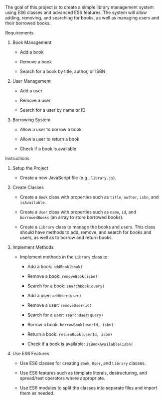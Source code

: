 The goal of this project is to create a simple library management system using ES6 classes and advanced ES6 features. The system will allow adding, removing, and searching for books, as well as managing users and their borrowed books.

 Requirements

1. Book Management

    - Add a book

    - Remove a book

    - Search for a book by title, author, or ISBN

2. User Management

    - Add a user

    - Remove a user

    - Search for a user by name or ID

3. Borrowing System

    - Allow a user to borrow a book

    - Allow a user to return a book

    - Check if a book is available

 Instructions

1. Setup the Project

    - Create a new JavaScript file (e.g., `library.js`).

2. Create Classes

    - Create a `Book` class with properties such as `title`, `author`, `isbn`, and `isAvailable`.

    - Create a `User` class with properties such as `name`, `id`, and `borrowedBooks` (an array to store borrowed books).

    - Create a `Library` class to manage the books and users. This class should have methods to add, remove, and search for books and users, as well as to borrow and return books.

3. Implement Methods

    - Implement methods in the `Library` class to:

        - Add a book: `addBook(book)`

        - Remove a book: `removeBook(isbn)`

        - Search for a book: `searchBook(query)`

        - Add a user: `addUser(user)`

        - Remove a user: `removeUser(id)`

        - Search for a user: `searchUser(query)`

        - Borrow a book: `borrowBook(userId, isbn)`

        - Return a book: `returnBook(userId, isbn)`

        - Check if a book is available: `isBookAvailable(isbn)`

4. Use ES6 Features

    - Use ES6 classes for creating `Book`, `User`, and `Library` classes.

    - Use ES6 features such as template literals, destructuring, and spread/rest operators where appropriate.

    - Use ES6 modules to split the classes into separate files and import them as needed.

